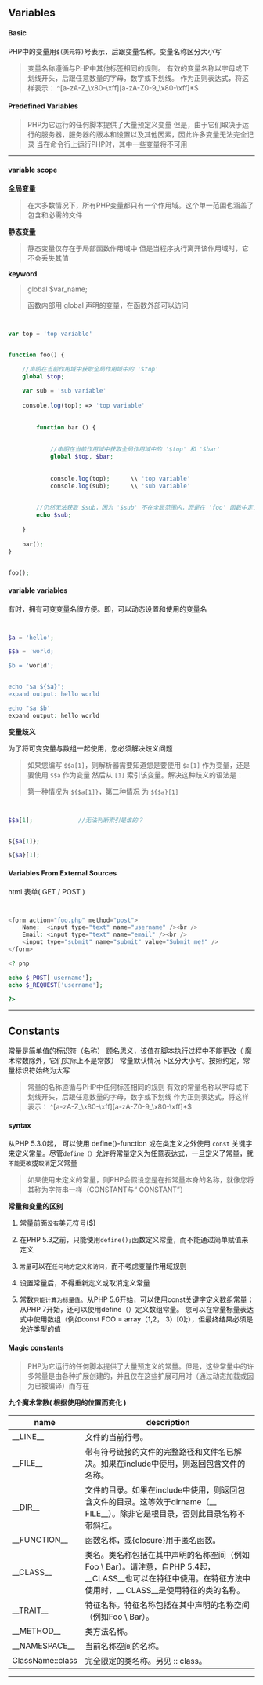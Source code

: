## Variables

#### Basic

PHP中的变量用`$(美元符)`号表示，后跟变量名称。变量名称区分大小写

> 变量名称遵循与PHP中其他标签相同的规则。
> 有效的变量名称以字母或下划线开头，后跟任意数量的字母，数字或下划线。
> 作为正则表达式，将这样表示： ^[a-zA-Z_\x80-\xff][a-zA-Z0-9_\x80-\xff]*$

#### Predefined Variables

> PHP为它运行的任何脚本提供了大量预定义变量
> 但是，由于它们取决于运行的服务器，服务器的版本和设置以及其他因素，因此许多变量无法完全记录
> 当在命令行上运行PHP时，其中一些变量将不可用 


***


#### variable scope



__全局变量__

> 在大多数情况下，所有PHP变量都只有一个作用域。这个单一范围也涵盖了包含和必需的文件

__静态变量__

> 静态变量仅存在于局部函数作用域中
> 但是当程序执行离开该作用域时，它不会丢失其值


__keyword__

> global $var_name; 
> 
> 函数内部用 global 声明的变量，在函数外部可以访问
    
    
``` php


var top = 'top variable'


function foo() {

    //声明在当前作用域中获取全局作用域中的 '$top'
    global $top;  
    
    var sub = 'sub variable'
    
    console.log(top); => 'top variable'
    
    
        function bar () {
        
                 
            //申明在当前作用域中获取全局作用域中的 '$top' 和 '$bar'    
            global $top, $bar;
            
            
            console.log(top);      \\ 'top variable'
            console.log(sub);      \\ 'sub variable'
            
           
        //仍然无法获取 $sub，因为 '$sub' 不在全局范围内，而是在 'foo' 函数中定义的
        echo $sub;
       
    }
    
    bar();
}


foo();


```

#### variable variables

有时，拥有可变变量名很方便。即，可以动态设置和使用的变量名

``` php


$a = 'hello';

$$a = 'world;

$b = 'world';


echo "$a ${$a}";
expand output: hello world

echo "$a $b'
expand output: hello world


```

__变量歧义__

为了将可变变量与数组一起使用，您必须解决歧义问题

> 如果您编写 `$$a[1]`，则解析器需要知道您是要使用 `$a[1]` 作为变量，还是要使用 `$$a` 作为变量
> 然后从 `[1]` 索引该变量。解决这种歧义的语法是：
> 
> 第一种情况为 `${$a[1]}`，第二种情况 为 `${$a}[1]`

``` php


$$a[1];             //无法判断索引是谁的？


${$a[1]};

${$a}[1];


```

#### Variables From External Sources

html 表单( GET / POST )

``` php


<form action="foo.php" method="post">
    Name:  <input type="text" name="username" /><br />
    Email: <input type="text" name="email" /><br />
    <input type="submit" name="submit" value="Submit me!" />
</form>

<? php

echo $_POST['username'];
echo $_REQUEST['username'];

?>


```


*** 


## Constants

常量是简单值的标识符（名称）
顾名思义，该值在脚本执行过程中不能更改（ 魔术常数除外，它们实际上不是常数）
常量默认情况下区分大小写。按照约定，常量标识符始终为大写

> 常量的名称遵循与PHP中任何标签相同的规则
> 有效的常量名称以字母或下划线开头，后跟任意数量的字母，数字或下划线
> 作为正则表达式，将这样表示： ^[a-zA-Z_\x80-\xff][a-zA-Z0-9_\x80-\xff]*$


#### syntax


从PHP 5.3.0起， 可以使用 define()-function 或在类定义之外使用 `const` 关键字来定义常量。尽管`define（）`允许将常量定义为任意表达式，一旦定义了常量，就`不能更改`或`取消`定义常量

> 如果使用未定义的常量，则PHP会假设您是在指常量本身的名称，就像您将其称为字符串一样（CONSTANT与“ CONSTANT”）

__常量和变量的区别__


1. 常量前面`没有`美元符号($)

2. 在PHP 5.3之前，只能使用`define();`函数定义常量，而不能通过简单赋值来定义 

3. `常量`可以在`任何地方定义和访问`，而不考虑变量作用域规则

4. 设置常量后，不得重新定义或取消定义常量

5. 常数`只能计算为标量值`。从PHP 5.6开始，可以使用const关键字定义数组常量；从PHP 7开始，还可以使用define（）定义数组常量。 您可以在常量标量表达式中使用数组（例如const FOO = array（1,2， 3）[0];），但最终结果必须是允许类型的值


#### Magic constants

> PHP为它运行的任何脚本提供了大量预定义的常量。但是，这些常量中的许多常量是由各种扩展创建的，并且仅在这些扩展可用时（通过动态加载或因为已被编译）而存在

__九个魔术常数( 根据使用的位置而变化 )__

<!-- table -->

| name | description | 
| ---------------- | ----------------- |
| \_\_LINE\_\_	        | 文件的当前行号。 |
| \_\_FILE\_\_	        | 带有符号链接的文件的完整路径和文件名已解决。如果在include中使用，则返回包含文件的名称。 |
| \_\_DIR\_\_	        | 文件的目录。如果在include中使用，则返回包含文件的目录。这等效于dirname（\_\_ FILE\_\_）。除非它是根目录，否则此目录名称不带斜杠。 |
| \_\_FUNCTION\_\_	    | 函数名称，或{closure}用于匿名函数。 |
| \_\_CLASS\_\_	        | 类名。类名称包括在其中声明的名称空间（例如Foo \ Bar）。请注意，自PHP 5.4起，\_\_CLASS\_\_也可以在特征中使用。在特征方法中使用时，\_\_ CLASS\_\_是使用特征的类的名称。 |
| \_\_TRAIT\_\_	        | 特征名称。特征名称包括在其中声明的名称空间（例如Foo \ Bar）。 |
| \_\_METHOD\_\_	    | 类方法名称。 |
| \_\_NAMESPACE\_\_	    | 当前名称空间的名称。 |
| ClassName::class	    | 完全限定的类名称。另见 :: class。 |


***
















